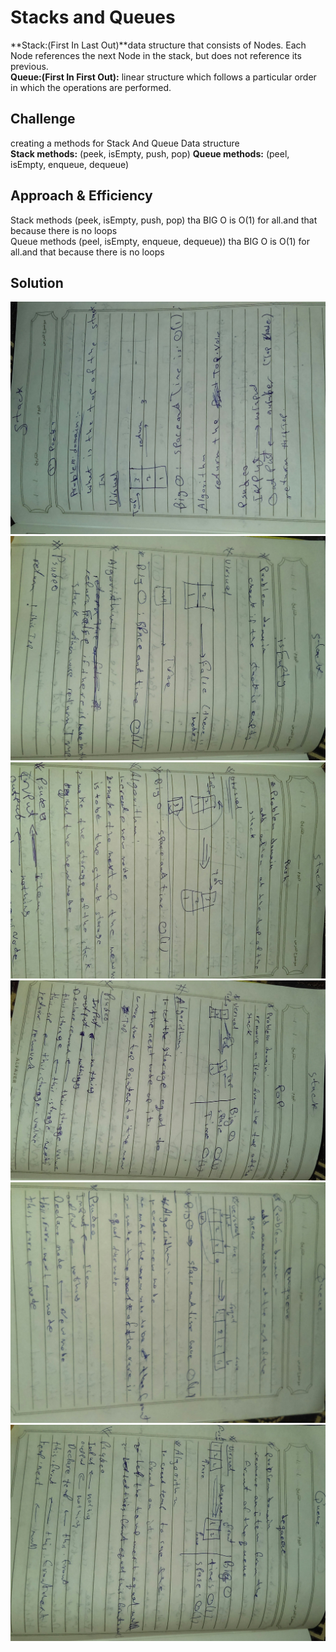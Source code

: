 # Stacks and Queues
<!-- Short summary or background information -->
**Stack:(First In Last Out)**data structure that consists of Nodes. Each Node references the next Node in the stack, but does not reference its previous.<br />
**Queue:(First In First Out):** linear structure which follows a particular order in which the operations are performed.
## Challenge
<!-- Description of the challenge -->
creating a methods for Stack And Queue Data structure<br />
**Stack methods:** (peek, isEmpty, push, pop)
**Queue methods:** (peel, isEmpty, enqueue, dequeue)

## Approach & Efficiency
<!-- What approach did you take? Why? What is the Big O space/time for this approach? -->
Stack methods (peek, isEmpty, push, pop) tha BIG O is O(1) for all.and that because there is no loops<br />
Queue methods (peel, isEmpty, enqueue, dequeue)) tha BIG O is O(1) for all.and that because there is no loops<br />

## Solution
![whiteboard images](../../../assets/stackandqueue/S&Q1.jpg)
![whiteboard images](../../../assets/stackandqueue/S&Q2.jpg)
![whiteboard images](../../../assets/stackandqueue/S&Q3.jpg)
![whiteboard images](../../../assets/stackandqueue/S&Q4.jpg)
![whiteboard images](../../../assets/stackandqueue/S&Q5.jpg)
![whiteboard images](../../../assets/stackandqueue/S&Q6.jpg)

